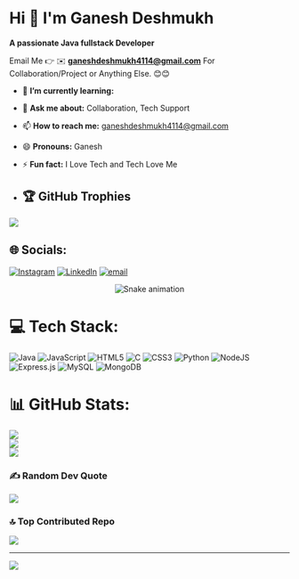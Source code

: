#  Hi 👋 I'm Ganesh Deshmukh
**A passionate Java fullstack Developer**

Email Me 👉 ✉️ **ganeshdeshmukh4114@gmail.com** For Collaboration/Project or Anything Else. 😊😊


- 🌱 **I’m currently learning:**
- 💬 **Ask me about:** Collaboration, Tech Support
- 📫 **How to reach me:** ganeshdeshmukh4114@gmail.com
- 😄 **Pronouns:** Ganesh
- ⚡ **Fun fact:** I Love Tech and Tech Love Me

- ## 🏆 GitHub Trophies
![](https://github-profile-trophy.vercel.app/?username=gd41&theme=radical&no-frame=false&no-bg=true&margin-w=4)
  
## 🌐 Socials:
[![Instagram](https://img.shields.io/badge/Instagram-%23E4405F.svg?logo=Instagram&logoColor=white)](https://instagram.com/ganesh_deshmukh41) [![LinkedIn](https://img.shields.io/badge/LinkedIn-%230077B5.svg?logo=linkedin&logoColor=white)](https://linkedin.com/in/ganesh-deshmukh-79186436a) [![email](https://img.shields.io/badge/Email-D14836?logo=gmail&logoColor=white)](mailto:ganeshdeshmukh4114@gmail.com) 

<!-- Snake Game Repo View -->

<div align="center">
  <img src="https://profile-readme-generator.com/assets/snake.svg" alt="Snake animation" />
</div>

# 💻 Tech Stack:
![Java](https://img.shields.io/badge/java-%23ED8B00.svg?style=for-the-badge&logo=openjdk&logoColor=white) ![JavaScript](https://img.shields.io/badge/javascript-%23323330.svg?style=for-the-badge&logo=javascript&logoColor=%23F7DF1E) ![HTML5](https://img.shields.io/badge/html5-%23E34F26.svg?style=for-the-badge&logo=html5&logoColor=white) ![C](https://img.shields.io/badge/c-%2300599C.svg?style=for-the-badge&logo=c&logoColor=white) ![CSS3](https://img.shields.io/badge/css3-%231572B6.svg?style=for-the-badge&logo=css3&logoColor=white) ![Python](https://img.shields.io/badge/python-3670A0?style=for-the-badge&logo=python&logoColor=ffdd54) ![NodeJS](https://img.shields.io/badge/node.js-6DA55F?style=for-the-badge&logo=node.js&logoColor=white) ![Express.js](https://img.shields.io/badge/express.js-%23404d59.svg?style=for-the-badge&logo=express&logoColor=%2361DAFB) ![MySQL](https://img.shields.io/badge/mysql-4479A1.svg?style=for-the-badge&logo=mysql&logoColor=white) ![MongoDB](https://img.shields.io/badge/MongoDB-%234ea94b.svg?style=for-the-badge&logo=mongodb&logoColor=white)
# 📊 GitHub Stats:
![](https://github-readme-stats.vercel.app/api?username=gd41&theme=dark&hide_border=false&include_all_commits=true&count_private=false)<br/>
![](https://nirzak-streak-stats.vercel.app/?user=gd41&theme=dark&hide_border=false)<br/>
![](https://github-readme-stats.vercel.app/api/top-langs/?username=gd41&theme=dark&hide_border=false&include_all_commits=true&count_private=false&layout=compact)



### ✍️ Random Dev Quote
![](https://quotes-github-readme.vercel.app/api?type=horizontal&theme=radical)

### 🔝 Top Contributed Repo
![](https://github-contributor-stats.vercel.app/api?username=gd41&limit=5&theme=dark&combine_all_yearly_contributions=true)

---
[![](https://visitcount.itsvg.in/api?id=gd41&icon=0&color=0)](https://visitcount.itsvg.in)

<!-- Proudly created with GPRM ( https://gprm.itsvg.in ) -->
